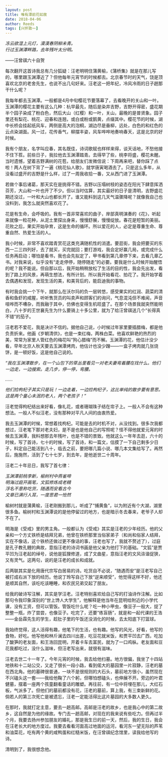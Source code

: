 ```yaml
---
layout: post
title: 唯有潭前花如故
date: 2018-04-06
author: Reeds
tags: [兴怀致一]
---
```


*冻云欲湿上元灯，漠漠春阴柳未青。<br>行过玉渊潭畔路，去年残叶太分明。*

——汪曾祺六十自贺

每次翻开这首诗我总有几分狐疑：汪老明明住蒲黄榆，《蒲桥集》就是在那儿写的，哪里跟玉渊潭近了？但他每年元宵节的时候都去。北京春节时的天气，饶是顶喜欢北京的老舍先生，也说不出几句好来。汪老这一把年纪，冷风冷雨的日子趟那干什么呢？

我每年都去玉渊潭。一般都是4月中旬樱花节要落幕了，去看晚开的关山和一叶。玉渊潭的樱花主要有这么几种：杭早最先，随后是染井吉野，吉野开得密，盛花期半个园子染成了粉白色，然后大山（红樱）和一叶，关山，最晚的是普贤象。园子里还有梨花、桃花、迎春和连翘，或白或粉或鹅黄，点缀其中。樱花节的时候，湖中长桥会挂起纸风车，两侧是高大的泡桐，湖边尽是垂柳，远处，白色的和红色的云点染湖面。风一过，花传香气，柳摆丰姿，风车哗哗地奏响春天，这是北京的好时候。

我有个朋友，名字叫应春，其名既佳，诗词歌赋也样样来得，谈天话地，不愁他接不住下茬。前些日子，我拉他去玉渊潭踏青。去得早了些，桃李将盛，樱花未醒。当时遗憾，望着吉野满树的花苞，给朋友们发微信说：下周再来吧，替你踩了点啦！两人在树下背了一遍《桃花仙人歌》，就学唐寅喝酒去了。只是这么多年，从没看过盛开的吉野是什么样，过了一周我收拾一番，又从西门进了玉渊潭。

若做个事后诸葛，那天实在是挑得不错。吉野以压塌树枝的姿态在阳光下肆意挥洒芬芳，大山和一叶也开了不少。但以当时估算，其实最好的日子是清明，吉野盛花期还没过，一叶和大山也都长开了。谁又能料到这几天气温骤降呢？就像我自己也没料到，我怎么就突然喜欢花了。

花是有生命，会呼吸的。我有一首非常喜欢的曲子，岸部真明演奏的《花》，听起来就像一粒花种，从泥土里探出身来，慢慢舒展，慢慢绽放。春花是短暂的美丽。花败之后，果实开始孕育，这是生命的循环。所以爱花的人，必定是尊重生命、尊重自然、热爱生活的人。

我小时候，非常不喜欢踏青赏花这类充满随机性的消遣。要逛街，我会把要买的东西一二三四列好，去了就买，买完就回；要打游戏，我会定好赢几局，或完成什么任务再启动；哪怕是看书，我也会先拟定了，甲书看到第几章停下来，去看几章乙书。对我来说，似乎没有“走走停停，随停随走”的必要。要我是什么时候开始醒悟的呢？我不能说。但自那以后，我开始稍稍放松了生活的目的性，我会先出发，看到了路上的风景，再萌生想法，有所计划。所以我开始看花、拍花了。我开始学着去偶遇和发现，发现生活的美，和美背后的，能启迪我的事物。

有时我会挑一个下午，就那么在沃尔玛的负一层转悠，感受果实的红润、蔬菜的清香和鱼虾的咸腥，听听售货员的叫卖声和顾客们的询问，气息混沌但不难闻，声音喧哗而不嘈杂，而我融于其中，仿佛也变得生机旺盛了。在那个场景我就突然能明白，八十岁的王世襄先生为什么要骑上十多公里，就为了给汪曾祺送几个“长得真不错”的茄子。

汪老若不爱花，我是决计不信的。据他自己说，小时候过年家里要插腊梅，都是他负责折来。他画《岁朝清供》，也是一束红梅，两株白菜。他喜欢鲜艳的热烈的美，常常为家里人管红色的梅花叫“狗心腊梅”而不解。玉渊潭的花，他估计没少看，早年北京人秋天要去玉渊潭烤肉，他估计也没少蹭——一盒子烤肉就几张烧饼，是一顿好饭，这是他自己说的。

*“我在玉渊潭散步，在一个山包下的草丛里看见一对老夫妻弯着腰在找什么。他们一边走，一边搜索。走几步，停一停，弯腰。*

*……*

*他们捡枸杞子其实只是玩！一边走着，一边捡枸杞子，这比单纯的散步要有意思。这是两个童心未泯的老人，两个老孩子！”*

汪老觉得枸杞结出来好看，像礼花，或者珊瑚珠子结在帘子上。一般人不会有这种想法。一般人不似汪老，没有那种对平凡人间的由衷热爱。

我去玉渊潭的时候，常想着找枸杞。可能是去的时机不对，从没找到。很多次我都想过，汪老笔下那对老夫妇，是不是也是他自己的写照呢？怪不得他就爱元宵的时候去玉渊潭，我料想那去年残叶，也是不错的景致。他就这么一年年去逛，六十的时候，写了首诗，七十的时候，写了首诗，和一篇文，估摸了一下自己剩多少日子，料定自己能活到八十，临去之前，要把哪几篇小说、哪几本文集给写了。再然后，施施然，活到了七十七岁，到去年，是他逝世二十周年。

汪老二十年忌日，我写了首七律：

*玉渊潭前桃李新，榆树村中燕雀啼<br>明海过庭开画笔，文狐修炼成老精<br>浮名不意称吃货，随遇而安看古今<br>文章已满行人耳，一度思君一怆然*

榆树村就是蒲黄榆，汪老刚搬到那儿，听成了“捕黄鱼”，以为附近有个大湖，湖里很多鱼。榆树村和玉渊潭说的是他停留过的地方，也是暗示冬去春来，老爷子人却不在了。

明海是《受戒》里的男主角。一般都认为《受戒》其实是汪老的少年经历。他的父亲和一个方丈铁桥是结拜兄弟，他曾在铁桥那里当俗家弟子（和尚和俗家人结拜，实在不像话，这个铁桥还做过更不像话的事，汪老也写了，我就不赘述了），过庭是孔子教孔鲤的典故，意指汪老的诗词书画是他父亲为他打下的基础。“文狐”是贾平凹为汪老起的绰号，说他是狐狸修道，成了文曲星，意指汪老的文风诙谐促狭，又有灵气。这两句，说的是汪老的成长和成就。

后两联其实是化用唐代宗写白居易的诗。吃货自不必说，“随遇而安”是汪老写自己被打成右派下放的经历。他说丁玲写自己下放“逆来顺受”，他觉得这样不好，他还是顺其自然，该吃吃该睡睡，和农民兄弟交起了朋友。

给我的破诗写注解，其实是学汪老。汪老特别喜欢给自己写的打油诗作注解。比如那句令我印象深刻的“世上馋人大学生”，他解释是他当年在昆明给附近的小学代课，没有工资，但可以管饭。管饭吃什么呢？吃一种小甲虫，像豆子一般大，捉了整整一瓶，炸了尝尝，也像豆子。吃完了，还要“练盲肠”，就是和一起代课的王浩——金岳霖先生的学生，趁肚子里的午饭还没消化的时候，去太阳底下打篮球。

我始终觉得，这人活得有趣，他笔下的生活，也有趣。他写的风光，好看，他写的食物，好吃。他写他和林斤澜去四川出差，吃豆花就米饭，和贾平凹去广西，吃加了酸笋的老友面，和王浩回昆明，开着卡车去富民，就为了一口鸡枞。老友面和豆花我都吃过，没什么滋味，但汪老写出来，就很有滋味。

汪老去世二十一年了。今年元宵的时候，我去给他扫墓。地方很偏，我坐了十四站地铁和十二站公交，又走了很长一段小路，看到偌大的墓园里一片寂静，汪老的墓在西北角。他的墓碑很普通，一块不是很规则的大石头，墓前地方很小，虽然现在不兴磕头这一套——我给他鞠了六个躬，但哪怕想磕头，也伸展不开。旁边的叶君健墓，摆着一座两个孩童翻看童话的雕塑。再往前，有一位中将埋在那儿，大红石板，气派多了。但他们的墓前都没有花，汪老的墓前，算上我，有三束新鲜的花。倘若人的第三次死亡是被遗忘，汪老一定能活得比这片墓园的大多数人更久。

在那时，我就打定主意，要去一趟高邮。高邮是汪老的故乡，也是我心中的第二故乡，这自然是为他的缘故。专门去一趟高邮，对现在的我来说有些吃力。但再过半个月，我要去扬州参加朋友的婚礼，那是我生日的前一天，然后，我的生日，我会在汪老长大的地方度过。我要去看看河面高过地面的运河，看河东一望无际的芦苇和油菜花，吃有两个黄的咸鸭蛋和红糙米饭，在汪曾祺纪念馆里，读我给他写的诗。

清明到了，我很想念他。